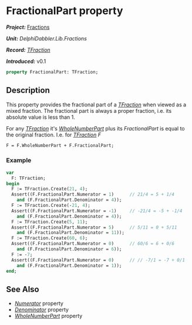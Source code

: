 # FractionalPart property

***Project:*** [Fractions](../API.md)

***Unit:*** _DelphiDabbler.Lib.Fractions_

***Record:*** [_TFraction_](./TFraction.md)

***Introduced:*** v0.1

```pascal
property FractionalPart: TFraction;
```

## Description

This property provides the fractional part of a [_TFraction_](./TFraction.md) when viewed as a mixed fraction. The fractional part is always a proper fraction, i.e. its absolute value is less than 1.

For any [_TFraction_](./TFraction.md) it's [_WholeNumberPart_](./TFraction-WholeNumberPart.md) plus its _FractionalPart_ is equal to the original fraction. I.e. for [_TFraction_](./TFraction.md) _F_

```pascal
F = F.WholeNumberPart + F.FractionalPart;
```

### Example

```pascal
var
  F: TFraction;
begin
  F := TFraction.Create(21, 4);
  Assert((F.FractionalPart.Numerator = 1)      // 21/4 = 5 + 1/4
    and (F.FractionalPart.Denominator = 4));
  F := TFraction.Create(-21, 4);
  Assert((F.FractionalPart.Numerator = -1)     // -21/4 = -5 + -1/4
    and (F.FractionalPart.Denominator = 4));
  F := TFraction.Create(5, 11);
  Assert((F.FractionalPart.Numerator = 5)      // 5/11 = 0 + 5/11
    and (F.FractionalPart.Denominator = 11));
  F := TFraction.Create(60, 6);
  Assert((F.FractionalPart.Numerator = 0)      // 60/6 = 6 + 0/6
    and (F.FractionalPart.Denominator = 6));
  F := -7;
  Assert((F.FractionalPart.Numerator = 0)      // // -7/1 = -7 + 0/1
    and (F.FractionalPart.Denominator = 1));
end;
```

## See Also

* [_Numerator_](./TFraction-Numerator.md) property
* [_Denominator_](./TFraction-Denominator.md) property
* [_WholeNumberPart_](./TFraction-WholeNumberPart.md) property
